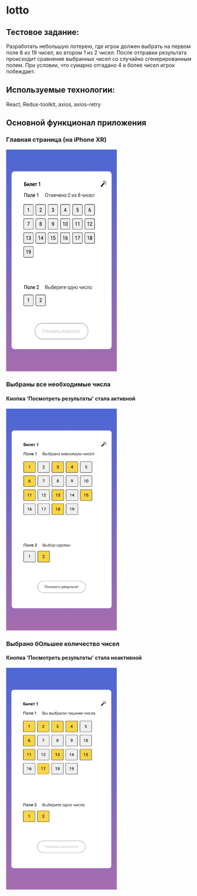 # lotto


 ## Тестовое задание:
 Разработать небольшую лотерею, где игрок должен выбрать на первом поле 8 из 19 чисел, во втором 1 из 2 чисел. После отправки результата происходит сравнение выбранных чисел со случайно сгенерированным полем. При условии, что сумарно отгадано 4 и более чисел игрок побеждает.


## Используемые технологии:
React, Redux-toolkit, axios, axios-retry

## Основной функционал приложения

### Главная страница (на iPhone XR)

<img src='https://github.com/kdv267/lotto/blob/main/screenshots/XR%20uncheked.png' width='300' height='600'/>



### Выбраны все необходимые числа
#### Кнопка 'Посмотреть результаты' стала активной

<img src='https://github.com/kdv267/lotto/blob/main/screenshots/XR%20cheked.png' width='300' height='600'/>

### Выбрано бОльшее количество чисел
#### Кнопка 'Посмотреть результаты' стала неактивной

<img src='https://github.com/kdv267/lotto/blob/main/screenshots/XR%20more%20than%20need.png' width='300' height='600'/>
